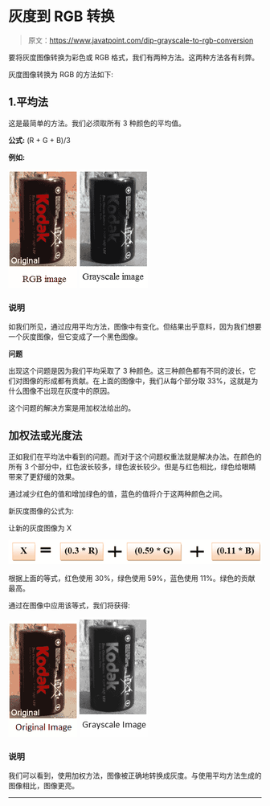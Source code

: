 # 灰度到 RGB 转换

> 原文：<https://www.javatpoint.com/dip-grayscale-to-rgb-conversion>

要将灰度图像转换为彩色或 RGB 格式，我们有两种方法。这两种方法各有利弊。

灰度图像转换为 RGB 的方法如下:

## 1.平均法

这是最简单的方法。我们必须取所有 3 种颜色的平均值。

**公式:** (R + G + B)/3

**例如:**

![Grayscale to RGB Conversion](img/3e27da867bf22a1f72e4dda28bda1126.png) ![Grayscale to RGB Conversion](img/9ce5b920872e9cf88245788a4d92a10e.png)

### 说明

如我们所见，通过应用平均方法，图像中有变化。但结果出乎意料，因为我们想要一个灰度图像，但它变成了一个黑色图像。

**问题**

出现这个问题是因为我们平均采取了 3 种颜色。这三种颜色都有不同的波长，它们对图像的形成都有贡献。在上面的图像中，我们从每个部分取 33%，这就是为什么图像不出现在灰度中的原因。

这个问题的解决方案是用加权法给出的。

## 加权法或光度法

正如我们在平均法中看到的问题。而对于这个问题权重法就是解决办法。在颜色的所有 3 个部分中，红色波长较多，绿色波长较少。但是与红色相比，绿色给眼睛带来了更舒缓的效果。

通过减少红色的值和增加绿色的值，蓝色的值将介于这两种颜色之间。

新灰度图像的公式为:

让新的灰度图像为 X

![Grayscale to RGB Conversion](img/fd7290b1deb84620edeeb9fc33bd111f.png)

根据上面的等式，红色使用 30%，绿色使用 59%，蓝色使用 11%。绿色的贡献最高。

通过在图像中应用该等式，我们将获得:

![Grayscale to RGB Conversion](img/972c07f5d2c2c004bdf11162ba50d33a.png) ![Grayscale to RGB Conversion](img/55977a27492f49622b45ac026dec78ab.png)

### 说明

我们可以看到，使用加权方法，图像被正确地转换成灰度。与使用平均方法生成的图像相比，图像更亮。

* * *